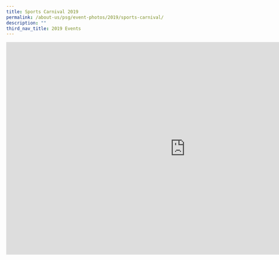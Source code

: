 ```yaml
---
title: Sports Carnival 2019
permalink: /about-us/psg/event-photos/2019/sports-carnival/
description: ""
third_nav_title: 2019 Events
---
```

<iframe allowfullscreen="true" height="569" width="960" frameborder="0" src="https://docs.google.com/presentation/d/e/2PACX-1vTrSdQTxJfjIFEoRXyOdaBBaguD9HbILFF9-g3Eyah7GHnmZ4q73bi6KJPY7r9q0ThT_RU3TtTztqBM/embed?start=true&amp;loop=true&amp;delayms=5000"></iframe>